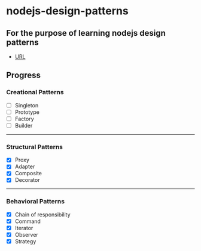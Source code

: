 # nodejs-design-patterns

## For the purpose of learning nodejs design patterns
- [URL](https://www.linkedin.com/learning/node-js-design-patterns)

## Progress
### Creational Patterns
- [ ] Singleton
- [ ] Prototype
- [ ] Factory
- [ ] Builder
---
### Structural Patterns
- [x] Proxy
- [x] Adapter
- [x] Composite
- [x] Decorator
---
### Behavioral Patterns
- [x] Chain of responsibility
- [x] Command
- [x] Iterator
- [x] Observer
- [x] Strategy
